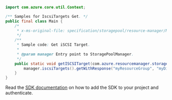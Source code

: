 ```java
import com.azure.core.util.Context;

/** Samples for IscsiTargets Get. */
public final class Main {
    /*
     * x-ms-original-file: specification/storagepool/resource-manager/Microsoft.StoragePool/stable/2021-08-01/examples/IscsiTargets_Get.json
     */
    /**
     * Sample code: Get iSCSI Target.
     *
     * @param manager Entry point to StoragePoolManager.
     */
    public static void getISCSITarget(com.azure.resourcemanager.storagepool.StoragePoolManager manager) {
        manager.iscsiTargets().getWithResponse("myResourceGroup", "myDiskPool", "myIscsiTarget", Context.NONE);
    }
}
```

Read the [SDK documentation](https://github.com/Azure/azure-sdk-for-java/blob/azure-resourcemanager-storagepool_1.0.0-beta.1/sdk/storagepool/azure-resourcemanager-storagepool/README.md) on how to add the SDK to your project and authenticate.
